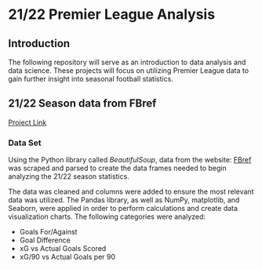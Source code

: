 # 21/22 Premier League Analysis

## Introduction
The following repository will serve as an introduction to data analysis and data science. These projects will focus on utilizing Premier League data to gain further insight into seasonal football statistics.  

## 21/22 Season data from FBref
[Project Link](https://github.com/stphni/premier-league/blob/main/analysis_21-22/Premier%20League%20Analysis.ipynb)

### Data Set
Using the Python library called *BeautifulSoup*, data from the website: [FBref](https://fbref.com/en/) was scraped and parsed to create the data frames needed to begin analyzing the 21/22 season statistics. 

The data was cleaned and columns were added to ensure the most relevant data was utilized. The Pandas library, as well as NumPy, matplotlib, and Seaborn, were applied in order to perform calculations and create data visualization charts. The following categories were analyzed: 

- Goals For/Against
- Goal Difference
- xG vs Actual Goals Scored
- xG/90 vs Actual Goals per 90
